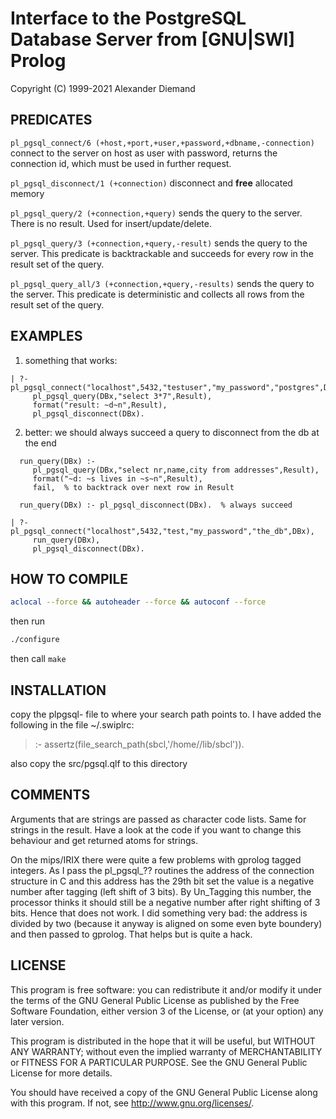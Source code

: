 Interface to the PostgreSQL Database Server from [GNU|SWI] Prolog
=================================================================

Copyright (C) 1999-2021  Alexander Diemand


PREDICATES
----------

`pl_pgsql_connect/6 (+host,+port,+user,+password,+dbname,-connection)`
    connect to the server on host as user with password, returns the 
    connection id, which must be used in further request.

`pl_pgsql_disconnect/1 (+connection)`
    disconnect and **free** allocated memory

`pl_pgsql_query/2 (+connection,+query)`
    sends the query to the server. There is no result.
    Used for insert/update/delete.

`pl_pgsql_query/3 (+connection,+query,-result)`
    sends the query to the server. This predicate is backtrackable and succeeds
    for every row in the result set of the query.

`pl_pgsql_query_all/3 (+connection,+query,-results)`
    sends the query to the server. This predicate is deterministic and collects
    all rows from the result set of the query.


EXAMPLES
--------

1) something that works:

```
| ?- pl_pgsql_connect("localhost",5432,"testuser","my_password","postgres",DBx),
     pl_pgsql_query(DBx,"select 3*7",Result),
     format("result: ~d~n",Result),
     pl_pgsql_disconnect(DBx).
```

2) better: we should always succeed a query to disconnect from the db at the end

```
  run_query(DBx) :-
     pl_pgsql_query(DBx,"select nr,name,city from addresses",Result),
     format("~d: ~s lives in ~s~n",Result),
     fail,  % to backtrack over next row in Result

  run_query(DBx) :- pl_pgsql_disconnect(DBx).  % always succeed
```	

```
| ?- pl_pgsql_connect("localhost",5432,"test,"my_password","the_db",DBx),
     run_query(DBx),
     pl_pgsql_disconnect(DBx).
```


HOW TO COMPILE
--------------

```sh
aclocal --force && autoheader --force && autoconf --force
```
then run
```sh
./configure
```
then call `make`


INSTALLATION
------------

copy the plpgsql-<ARC> file to where your search path points to.
I have added the following in the file ~/.swiplrc:

> :- assertz(file_search_path(sbcl,'/home/<username>/lib/sbcl')). 

also copy the src/pgsql.qlf to this directory


COMMENTS
--------

Arguments that are strings are passed as character code lists. Same for strings in the result. Have a look at the code if you want to change this behaviour and get returned atoms for strings.

On the mips/IRIX there were quite a few problems with gprolog tagged integers. As I pass the pl_pgsql_?? routines the address of the connection structure in C and this address has the 29th bit set the value is a negative number after tagging (left shift of 3 bits). By Un_Tagging this number, the processor thinks it should still be a negative number after right shifting of 3 bits. Hence that does not work. I did something very bad: the address is divided by two (because it anyway is aligned on some even byte boundery) and then passed to gprolog. That helps but is quite a hack.


LICENSE
-------

This program is free software: you can redistribute it and/or modify
it under the terms of the GNU General Public License as published by
the Free Software Foundation, either version 3 of the License, or
(at your option) any later version.

This program is distributed in the hope that it will be useful,
but WITHOUT ANY WARRANTY; without even the implied warranty of
MERCHANTABILITY or FITNESS FOR A PARTICULAR PURPOSE.  See the
GNU General Public License for more details.

You should have received a copy of the GNU General Public License
along with this program.  If not, see <http://www.gnu.org/licenses/>.
